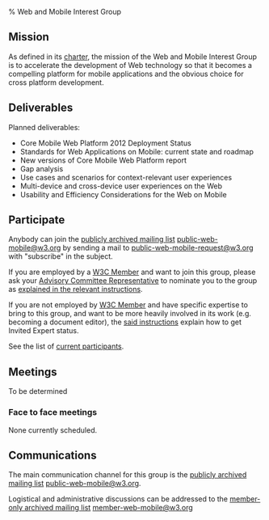 % Web and Mobile Interest Group

Mission
-------

As defined in its
[charter](http://www.w3.org/2013/07/webmobile-ig-charter.html), the
mission of the Web and Mobile Interest Group is to accelerate the
development of Web technology so that it becomes a compelling platform
for mobile applications and the obvious choice for cross platform
development.

Deliverables
------------

Planned deliverables:

-   Core Mobile Web Platform 2012 Deployment Status
-   Standards for Web Applications on Mobile: current state and roadmap
-   New versions of Core Mobile Web Platform report
-   Gap analysis
-   Use cases and scenarios for context-relevant user experiences
-   Multi-device and cross-device user experiences on the Web
-   Usability and Efficiency Considerations for the Web on Mobile

Participate
-----------

Anybody can join the [publicly archived
mailing list](http://lists.w3.org/Archives/Public/public-web-mobile/)
<public-web-mobile@w3.org> by sending a mail to <public-web-mobile-request@w3.org> with "subscribe" in the subject. 

If you are employed by a [W3C
Member](http://www.w3.org/Consortium/Member/List) and want to join this
group, please ask your [Advisory Committee
Representative](http://www.w3.org/Member/ACList) to nominate you to the
group as [explained in the relevant
instructions](http://www.w3.org/2004/01/pp-impl/65406/instructions).

If you are not employed by [W3C
Member](http://www.w3.org/Consortium/Member/List) and have specific
expertise to bring to this group, and want to be more heavily involved in its work (e.g. becoming a document editor), the [said
instructions](http://www.w3.org/2004/01/pp-impl/65406/instructions)
explain how to get Invited Expert status.

See the list of [current
participants](http://www.w3.org/2000/09/dbwg/details?group=65406&public=1).

Meetings
--------

To be determined

### Face to face meetings

None currently scheduled.

Communications
--------------

The main communication channel for this group is the [publicly archived
mailing list](http://lists.w3.org/Archives/Public/public-web-mobile/)
<public-web-mobile@w3.org>.

Logistical and administrative discussions can be addressed to the
[member-only archived mailing
list](http://lists.w3.org/Archives/Member/member-web-mobile/)
<member-web-mobile@w3.org>

